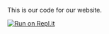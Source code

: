 This is our code for our website.

[![Run on Repl.it](https://repl.it/badge/github/HD-Projects/HD-Projects.github.io)](https://repl.it/github/HD-Projects/HD-Projects.github.io)